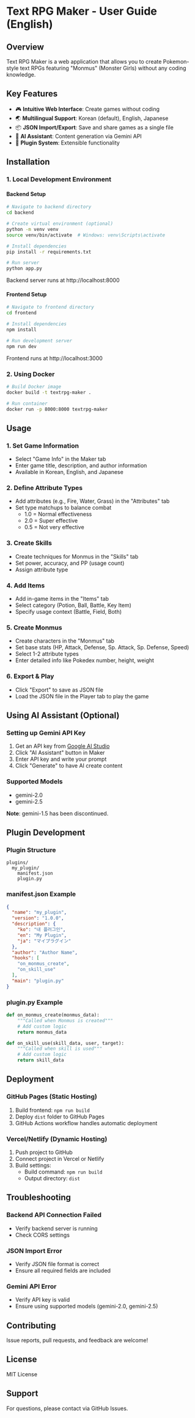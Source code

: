 # Text RPG Maker - User Guide (English)

## Overview
Text RPG Maker is a web application that allows you to create Pokemon-style text RPGs featuring "Monmus" (Monster Girls) without any coding knowledge.

## Key Features
- 🎮 **Intuitive Web Interface**: Create games without coding
- 🌏 **Multilingual Support**: Korean (default), English, Japanese
- 📦 **JSON Import/Export**: Save and share games as a single file
- 🤖 **AI Assistant**: Content generation via Gemini API
- 🔌 **Plugin System**: Extensible functionality

## Installation

### 1. Local Development Environment

#### Backend Setup
```bash
# Navigate to backend directory
cd backend

# Create virtual environment (optional)
python -m venv venv
source venv/bin/activate  # Windows: venv\Scripts\activate

# Install dependencies
pip install -r requirements.txt

# Run server
python app.py
```

Backend server runs at http://localhost:8000

#### Frontend Setup
```bash
# Navigate to frontend directory
cd frontend

# Install dependencies
npm install

# Run development server
npm run dev
```

Frontend runs at http://localhost:3000

### 2. Using Docker
```bash
# Build Docker image
docker build -t textrpg-maker .

# Run container
docker run -p 8000:8000 textrpg-maker
```

## Usage

### 1. Set Game Information
- Select "Game Info" in the Maker tab
- Enter game title, description, and author information
- Available in Korean, English, and Japanese

### 2. Define Attribute Types
- Add attributes (e.g., Fire, Water, Grass) in the "Attributes" tab
- Set type matchups to balance combat
  - 1.0 = Normal effectiveness
  - 2.0 = Super effective
  - 0.5 = Not very effective

### 3. Create Skills
- Create techniques for Monmus in the "Skills" tab
- Set power, accuracy, and PP (usage count)
- Assign attribute type

### 4. Add Items
- Add in-game items in the "Items" tab
- Select category (Potion, Ball, Battle, Key Item)
- Specify usage context (Battle, Field, Both)

### 5. Create Monmus
- Create characters in the "Monmus" tab
- Set base stats (HP, Attack, Defense, Sp. Attack, Sp. Defense, Speed)
- Select 1-2 attribute types
- Enter detailed info like Pokedex number, height, weight

### 6. Export & Play
- Click "Export" to save as JSON file
- Load the JSON file in the Player tab to play the game

## Using AI Assistant (Optional)

### Setting up Gemini API Key
1. Get an API key from [Google AI Studio](https://makersuite.google.com/app/apikey)
2. Click "AI Assistant" button in Maker
3. Enter API key and write your prompt
4. Click "Generate" to have AI create content

### Supported Models
- gemini-2.0
- gemini-2.5

**Note**: gemini-1.5 has been discontinued.

## Plugin Development

### Plugin Structure
```
plugins/
  my_plugin/
    manifest.json
    plugin.py
```

### manifest.json Example
```json
{
  "name": "my_plugin",
  "version": "1.0.0",
  "description": {
    "ko": "내 플러그인",
    "en": "My Plugin",
    "ja": "マイプラグイン"
  },
  "author": "Author Name",
  "hooks": [
    "on_monmus_create",
    "on_skill_use"
  ],
  "main": "plugin.py"
}
```

### plugin.py Example
```python
def on_monmus_create(monmus_data):
    """Called when Monmus is created"""
    # Add custom logic
    return monmus_data

def on_skill_use(skill_data, user, target):
    """Called when skill is used"""
    # Add custom logic
    return skill_data
```

## Deployment

### GitHub Pages (Static Hosting)
1. Build frontend: `npm run build`
2. Deploy `dist` folder to GitHub Pages
3. GitHub Actions workflow handles automatic deployment

### Vercel/Netlify (Dynamic Hosting)
1. Push project to GitHub
2. Connect project in Vercel or Netlify
3. Build settings:
   - Build command: `npm run build`
   - Output directory: `dist`

## Troubleshooting

### Backend API Connection Failed
- Verify backend server is running
- Check CORS settings

### JSON Import Error
- Verify JSON file format is correct
- Ensure all required fields are included

### Gemini API Error
- Verify API key is valid
- Ensure using supported models (gemini-2.0, gemini-2.5)

## Contributing
Issue reports, pull requests, and feedback are welcome!

## License
MIT License

## Support
For questions, please contact via GitHub Issues.
